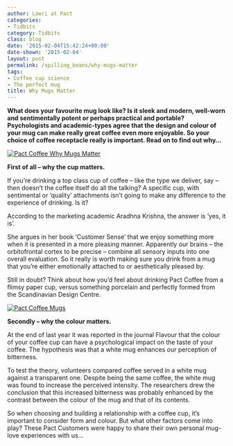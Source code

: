 ```yaml
---
author: Lowri at Pact
categories:
- Tidbits
category: Tidbits
class: blog
date: '2015-02-04T15:42:24+00:00'
date-shown: '2015-02-04'
layout: post
permalink: /spilling_beans/why-mugs-matter
tags:
- Coffee cup science
- The perfect mug
title: Why Mugs Matter
---
```


**What does your favourite mug look like? Is it sleek and modern, well-worn
and sentimentally potent or perhaps practical and portable? Psychologists and
academic-types agree that the design and colour of your mug can make really
great coffee even more enjoyable. So your choice of coffee receptacle really
is important. Read on to find out why…**

[![Pact Coffee Why Mugs
Matter](https://pactcoffee.files.wordpress.com/2015/02/muglove.jpg?w=545)](https://pactcoffee.files.wordpress.com/2015/02/muglove.jpg)

**First of all – why the cup matters.**

If you’re drinking a top class cup of coffee – like the type we deliver, say –
then doesn’t the coffee itself do all the talking? A specific cup, with
sentimental or ‘quality’ attachments isn’t going to make any difference to the
experience of drinking. Is it?

According to the marketing academic Aradhna Krishna, the answer is ‘yes, it
is’.

She argues in her book ‘Customer Sense’ that we enjoy something more when it
is presented in a more pleasing manner. Apparently our brains – the
orbitofrontal cortex to be precise – combine all sensory inputs into one
overall evaluation. So it really is worth making sure you drink from a mug
that you’re either emotionally attached to or aesthetically pleased by.

Still in doubt? Think about how you’d feel about drinking Pact Coffee from a
flimsy paper cup, versus something porcelain and perfectly formed from the
Scandinavian Design Centre.

[![Pact Coffee
Mugs](https://pactcoffee.files.wordpress.com/2015/02/coffee_rituals_image.jpg?w=545)](https://pactcoffee.files.wordpress.com/2015/02/coffee_rituals_image.jpg)

**Secondly – why the colour matters.**

At the end of last year it was reported in the journal Flavour that the colour
of your coffee cup can have a psychological impact on the taste of your
coffee. The hypothesis was that a white mug enhances our perception of
bitterness.

To test the theory, volunteers compared coffee served in a white mug against a
transparent one. Despite being the same coffee, the white mug was found to
increase the perceived intensity. The researchers drew the conclusion that
this increased bitterness was probably enhanced by the contrast between the
colour of the mug and that of its contents.

So when choosing and building a relationship with a coffee cup, it’s important
to consider form and colour. But what other factors come into play? These Pact
Customers were happy to share their own personal mug-love experiences with us…